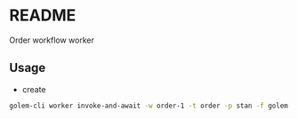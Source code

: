 # README

Order workflow worker



## Usage

- create

```sh
golem-cli worker invoke-and-await -w order-1 -t order -p stan -f golem:order/api/create -j '[[{"product-id": "123", "price": 15, "quantity": 3}, {"product-id": "456", "price": 3.5, "quantity": 9}]]'
```
